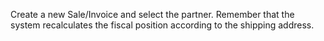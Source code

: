 Create a new Sale/Invoice and select the partner. Remember that the
system recalculates the fiscal position according to the shipping
address.
